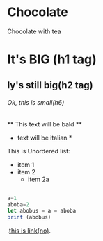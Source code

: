 # Chocolate
Chocolate with tea

# It's BIG (h1 tag)
## Iy's still big(h2 tag)
###### Ok, this is small(h6)

** This text will be bald **
* text will be italian *

This is Unordered list:
* item 1
* item 2
  * item 2a

```javascript

a=1
aboba=2
let abobus = a = aboba
print (abobus)
```
.[this is link(no)](http://github.com).

